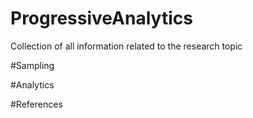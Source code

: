 # ProgressiveAnalytics
Collection of all information related to the research topic



#Sampling


#Analytics



#References

